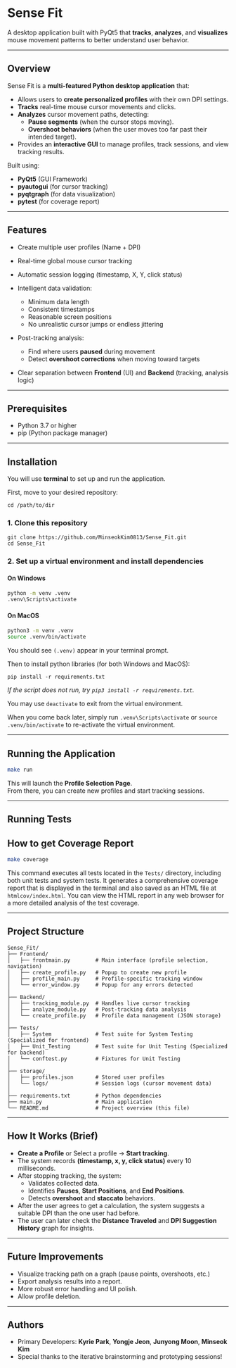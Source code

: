 # Sense Fit

A desktop application built with PyQt5 that **tracks**, **analyzes**, and **visualizes** mouse movement patterns to better understand user behavior.

---

## Overview

Sense Fit is a **multi-featured Python desktop application** that:

- Allows users to **create personalized profiles** with their own DPI settings.
- **Tracks** real-time mouse cursor movements and clicks.
- **Analyzes** cursor movement paths, detecting:
  - **Pause segments** (when the cursor stops moving).
  - **Overshoot behaviors** (when the user moves too far past their intended target).
- Provides an **interactive GUI** to manage profiles, track sessions, and view tracking results.

Built using:

- **PyQt5** (GUI Framework)
- **pyautogui** (for cursor tracking)
- **pyqtgraph** (for data visualization)
- **pytest** (for coverage report)

---

## Features

- Create multiple user profiles (Name + DPI)
- Real-time global mouse cursor tracking
- Automatic session logging (timestamp, X, Y, click status)
- Intelligent data validation:

  - Minimum data length
  - Consistent timestamps
  - Reasonable screen positions
  - No unrealistic cursor jumps or endless jittering

- Post-tracking analysis:

  - Find where users **paused** during movement
  - Detect **overshoot corrections** when moving toward targets

- Clear separation between **Frontend** (UI) and **Backend** (tracking, analysis logic)

---

## Prerequisites

- Python 3.7 or higher
- pip (Python package manager)

---

## Installation

You will use **terminal** to set up and run the application.

First, move to your desired repository:

```
cd /path/to/dir
```

### 1. Clone this repository

```
git clone https://github.com/MinseokKim0813/Sense_Fit.git
cd Sense_Fit
```

### 2. Set up a virtual environment and install dependencies

#### On Windows

```bash
python -m venv .venv
.venv\Scripts\activate
```

#### On MacOS
```bash
python3 -m venv .venv
source .venv/bin/activate
```

You should see `(.venv)` appear in your terminal prompt.

Then to install python libraries (for both Windows and MacOS):
```
pip install -r requirements.txt
```

_If the script does not run, try `pip3 install -r requirements.txt`._

You may use `deactivate` to exit from the virtual environment.

When you come back later, simply run `.venv\Scripts\activate` or `source .venv/bin/activate` to re-activate the virtual environment.

---

## Running the Application

```bash
make run
```

This will launch the **Profile Selection Page**.  
From there, you can create new profiles and start tracking sessions.

---

## Running Tests

## How to get Coverage Report

```bash
make coverage
```

This command executes all tests located in the `Tests/` directory, including both unit tests and system tests. It generates a comprehensive coverage report that is displayed in the terminal and also saved as an HTML file at `htmlcov/index.html`. You can view the HTML report in any web browser for a more detailed analysis of the test coverage.

---

## Project Structure

```plaintext
Sense_Fit/
├── Frontend/
│   ├── frontmain.py        # Main interface (profile selection, navigation)
│   ├── create_profile.py   # Popup to create new profile
│   ├── profile_main.py     # Profile-specific tracking window
│   └── error_window.py     # Popup for any errors detected
│
├── Backend/
│   ├── tracking_module.py  # Handles live cursor tracking
│   ├── analyze_module.py   # Post-tracking data analysis
│   └── create_profile.py   # Profile data management (JSON storage)
│
├── Tests/
│   ├── System              # Test suite for System Testing (Specialized for frontend)
│   ├── Unit_Testing        # Test suite for Unit Testing (Specialized for backend)
│   └── conftest.py         # Fixtures for Unit Testing
│
├── storage/
│   ├── profiles.json       # Stored user profiles
│   └── logs/               # Session logs (cursor movement data)
│
├── requirements.txt        # Python dependencies
├── main.py                 # Main application
└── README.md               # Project overview (this file)
```

---

## How It Works (Brief)

- **Create a Profile** or Select a profile → **Start tracking**.
- The system records **(timestamp, x, y, click status)** every 10 milliseconds.
- After stopping tracking, the system:
  - Validates collected data.
  - Identifies **Pauses**, **Start Positions**, and **End Positions**.
  - Detects **overshoot** and **staccato** behaviors.
- After the user agrees to get a calculation, the system suggests a suitable DPI than the one user had before.
- The user can later check the **Distance Traveled** and **DPI Suggestion History** graph for insights.

---

## Future Improvements

- Visualize tracking path on a graph (pause points, overshoots, etc.)
- Export analysis results into a report.
- More robust error handling and UI polish.
- Allow profile deletion.

---

## Authors

- Primary Developers: **Kyrie Park**, **Yongje Jeon**, **Junyong Moon**, **Minseok Kim**
- Special thanks to the iterative brainstorming and prototyping sessions!

